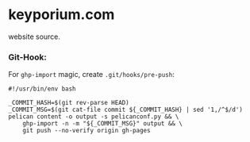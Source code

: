 # keyporium.com

website source.

### Git-Hook:

For `ghp-import` magic, create `.git/hooks/pre-push`:

```
#!/usr/bin/env bash

_COMMIT_HASH=$(git rev-parse HEAD)
_COMMIT_MSG=$(git cat-file commit ${_COMMIT_HASH} | sed '1,/^$/d')
pelican content -o output -s pelicanconf.py && \
    ghp-import -n -m "${_COMMIT_MSG}" output && \
    git push --no-verify origin gh-pages
```
